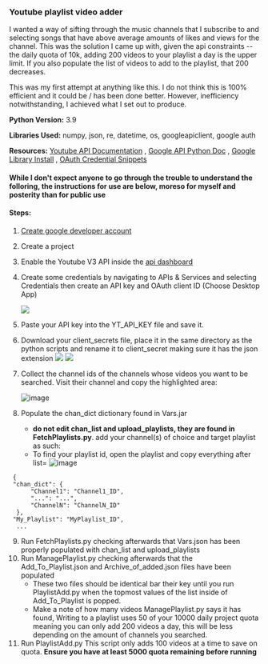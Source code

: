  ### Youtube playlist video adder
 I wanted a way of sifting through the music channels that I subscribe to and selecting songs that have above average amounts of likes and views for the channel.
 This was the solution I came up with, given the api constraints -- the daily quota of 10k, adding 200 videos to your playlist a day is the upper limit.
 If you also populate the list of videos to add to the playlist, that 200 decreases.
 
 This was my first attempt at anything like this. I do not think this is 100% efficient and it could be / has been done better. However, inefficiency notwithstanding, I achieved what I set out to produce. 

**Python Version:** 3.9  

**Libraries Used:** numpy, json, re, datetime, os, googleapiclient, google auth

**Resources:** [Youtube API Documentation](https://developers.google.com/youtube) , [Google API Python Doc](https://github.com/googleapis/google-api-python-client/blob/master/docs/README.md) , [Google Library Install](https://developers.google.com/webmaster-tools/search-console-api-original/v3/libraries#python) , [OAuth Credential Snippets](https://gist.github.com/CoreyMSchafer/ea5e3129b81f47c7c38eb9c2e6ddcad7)

#### While I don't expect anyone to go through the trouble to understand the folloring, the instructions for use are below, moreso for myself and posterity than for public use
#### Steps:

1. [Create google developer account](https://console.developers.google.com/)
2. Create a project
3. Enable the Youtube V3 API inside the [api dashboard](https://console.cloud.google.com/apis/dashboard)
4. Create some credentials by navigating to APIs & Services and selecting Credentials then create an API key and OAuth client ID (Choose Desktop App)
   
   ![](https://user-images.githubusercontent.com/68555817/125516496-3d53f90a-11c0-4efa-bb15-b18af14a117b.png)
5. Paste your API key into the YT_API_KEY file and save it.
6. Download your client_secrets file, place it in the same directory as the python scripts and rename it to client_secret making sure it has the json extension
   ![](https://user-images.githubusercontent.com/68555817/125517152-d7f64c8d-c680-4b0c-b7ac-93751f133023.png)
   ![](https://user-images.githubusercontent.com/68555817/125517213-f9ce7e22-1e1a-4a9c-b0c5-3f776a55f6e8.png)
7. Collect the channel ids of the channels whose videos you want to be searched. Visit their channel and copy the highlighted area:
   
   ![image](https://user-images.githubusercontent.com/68555817/125517945-7e13c606-5207-4b8d-95a2-9f0a43f717f4.png)
8. Populate the chan_dict dictionary found in Vars.jar
   - **do not edit chan_list and upload_playlists, they are found in FetchPlaylists.py**. add your channel(s) of choice and target playlist as such:   
   - To find your playlist id, open the playlist and copy everything after list=
   ![image](https://user-images.githubusercontent.com/68555817/125520068-250ec50e-7110-4083-9702-fb260aa9e87d.png)

  ```
   {
   "chan_dict": {
        "Channel1": "Channel1_ID",
        "...": "...",
        "ChannelN": "ChannelN_ID"
    },
   "My_Playlist": "MyPlaylist_ID",
    ...
  ```
  
9. Run FetchPlaylists.py checking afterwards that Vars.json has been properly populated with chan_list and upload_playlists
10. Run ManagePlaylist.py checking afterwards that the Add_To_Playlist.json and Archive_of_added.json files have been populated
    - These two files should be identical bar their key until you run PlaylistAdd.py when the topmost values of the list inside of Add_To_Playlist is popped.
    - Make a note of how many videos ManagePlaylist.py says it has found, Writing to a playlist uses 50 of your 10000 daily project quota meaning you can only add 200 videos a day, this will be less depending on the amount of channels you searched. 
11. Run PlaylistAdd.py This script only adds 100 videos at a time to save on quota. **Ensure you have at least 5000 quota remaining before running**
